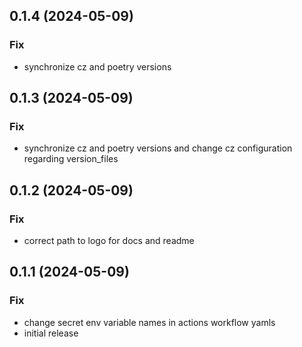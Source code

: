 ## 0.1.4 (2024-05-09)

### Fix

- synchronize cz and poetry versions

## 0.1.3 (2024-05-09)

### Fix

- synchronize cz and poetry versions and change cz configuration regarding version_files

## 0.1.2 (2024-05-09)

### Fix

- correct path to logo for docs and readme

## 0.1.1 (2024-05-09)

### Fix

- change secret env variable names in actions workflow yamls
- initial release
